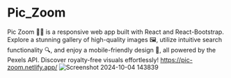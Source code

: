 # Pic_Zoom
Pic Zoom 📸✨ is a responsive web app built with React and React-Bootstrap. Explore a stunning gallery of high-quality images 🖼️, utilize intuitive search functionality 🔍, and enjoy a mobile-friendly design 📱, all powered by the Pexels API. Discover royalty-free visuals effortlessly!
https://pic-zoom.netlify.app/
![Screenshot 2024-10-04 143839](https://github.com/user-attachments/assets/f74b89d0-5e66-4ac0-ab14-57dfe6f5b05c)
